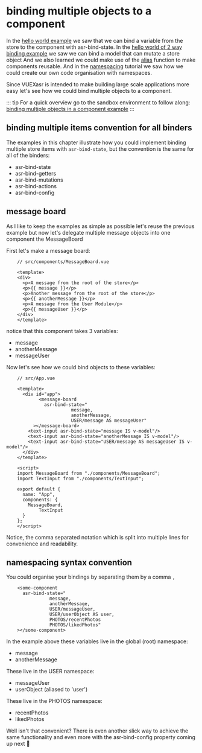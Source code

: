 # binding multiple objects to a component

In the [hello world example](./hello-world-example.html) we saw that we can bind a variable from the store to the component with asr-bind-state. In the [hello world of 2 way binding example](./hello-world-of-2-way-binding.html) we saw we can bind a model that can mutate a store object And we also learned we could make use of the [alias](./aliasing.html) function to make components reusable. And in the [namespacing](./namespacing.html) tutorial we saw how we could create our own code organisation with namespaces.

Since VUEXasr is intended to make building large scale applications more easy let's see how we could bind multiple objects to a component.

::: tip
For a quick overview go to the sandbox environment to follow along:
[binding multiple objects in a component example](https://codesandbox.io/s/manual-binding-multiple-objects-to-a-component-gulsx)
:::

## binding multiple items convention for all binders

The examples in this chapter illustrate how you could implement binding multiple store items with `asr-bind-state`, but the convention is the same for all of the binders:
- asr-bind-state
- asr-bind-getters
- asr-bind-mutations
- asr-bind-actions
- asr-bind-config

## message board

As I like to keep the examples as simple as possible let's reuse the previous example but now let's delegate multiple message objects into one component the MessageBoard

First let's make a message board:
```vue
    // src/components/MessageBoard.vue
    
    <template>
    <div>
      <p>A message from the root of the store</p>
      <p>{{ message }}</p>
      <p>Another message from the root of the store</p>
      <p>{{ anotherMessage }}</p>
      <p>A message from the User Module</p>
      <p>{{ messageUser }}</p>
    </div>
    </template>
```
notice that this component takes 3 variables:

- message
- anotherMessage
- messageUser

Now let's see how we could bind objects to these variables:
```vue{6-9}
    // src/App.vue
    
    <template>
      <div id="app">
    		<message-board
    	      asr-bind-state="
    	                message, 
    	                anotherMessage, 
    	                USER/message AS messageUser"
    	  ></message-board>
        <text-input asr-bind-state="message IS v-model"/>
        <text-input asr-bind-state="anotherMessage IS v-model"/>
        <text-input asr-bind-state="USER/message AS messageUser IS v-model"/>
      </div>
    </template>
    
    <script>
    import MessageBoard from "./components/MessageBoard";
    import TextInput from "./components/TextInput";
    
    export default {
      name: "App",
      components: {
        MessageBoard,
    		TextInput
      }
    };
    </script>
```
Notice, the comma separated notation which is split into multiple lines for convenience and readability.

## namespacing syntax convention

You could organise your bindings by separating them by a comma `,`

```vue 
    <some-component
      asr-bind-state="
                message, 
                anotherMessage, 
                USER/messageUser,
                USER/userObject AS user,
                PHOTOS/recentPhotos
                PHOTOS/likedPhotos"
    ></some-component>
```
In the example above these variables live in the global (root) namespace:

- message
- anotherMessage

These live in the USER namespace:

- messageUser
- userObject (aliased to 'user')

These live in the PHOTOS namespace:

- recentPhotos
- likedPhotos

Well isn't that convenient? There is even another slick way to achieve the same functionality and even more with the asr-bind-config property coming up next 💪